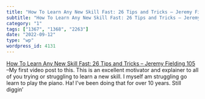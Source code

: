```yaml
---
title: "How To Learn Any New Skill Fast: 26 Tips and Tricks – Jeremy Fielding 105"
subtitle: "How To Learn Any New Skill Fast: 26 Tips and Tricks – Jeremy Fielding 105"
category: "1"
tags: ["1367", "1368", "2263"]
date: "2022-09-12"
type: "wp"
wordpress_id: 4131
---
```

[ How To Learn Any New Skill Fast: 26 Tips and Tricks – Jeremy Fielding 105]( https://youtu.be/DPbKux9cemU) –My first video post to this. This is an excellent motivator and explainer to all of you trying or struggling to learn a new skill. I myself am struggling go learn to play the piano. Ha! I’ve been doing that for over 10 years. Still diggin’